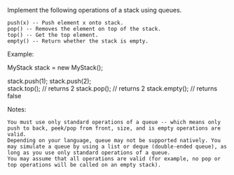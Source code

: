 Implement the following operations of a stack using queues.

    push(x) -- Push element x onto stack.
    pop() -- Removes the element on top of the stack.
    top() -- Get the top element.
    empty() -- Return whether the stack is empty.

Example:

MyStack stack = new MyStack();

stack.push(1);
stack.push(2);  
stack.top();   // returns 2
stack.pop();   // returns 2
stack.empty(); // returns false

Notes:

    You must use only standard operations of a queue -- which means only push to back, peek/pop from front, size, and is empty operations are valid.
    Depending on your language, queue may not be supported natively. You may simulate a queue by using a list or deque (double-ended queue), as long as you use only standard operations of a queue.
    You may assume that all operations are valid (for example, no pop or top operations will be called on an empty stack).

